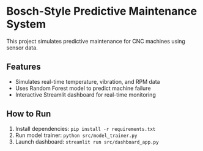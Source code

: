 # Bosch-Style Predictive Maintenance System

This project simulates predictive maintenance for CNC machines using sensor data.

## Features
- Simulates real-time temperature, vibration, and RPM data
- Uses Random Forest model to predict machine failure
- Interactive Streamlit dashboard for real-time monitoring

## How to Run
1. Install dependencies: `pip install -r requirements.txt`
2. Run model trainer: `python src/model_trainer.py`
3. Launch dashboard: `streamlit run src/dashboard_app.py`
